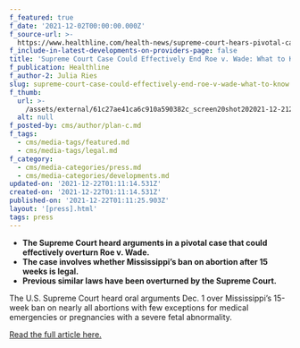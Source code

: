 ```yaml
---
f_featured: true
f_date: '2021-12-02T00:00:00.000Z'
f_source-url: >-
  https://www.healthline.com/health-news/supreme-court-hears-pivotal-case-that-may-overturn-roe-v-wade
f_include-in-latest-developments-on-providers-page: false
title: 'Supreme Court Case Could Effectively End Roe v. Wade: What to Know'
f_publication: Healthline
f_author-2: Julia Ries
slug: supreme-court-case-could-effectively-end-roe-v-wade-what-to-know
f_thumb:
  url: >-
    /assets/external/61c27ae41ca6c910a590382c_screen20shot202021-12-2120at206.09.45%20PM.png
  alt: null
f_posted-by: cms/author/plan-c.md
f_tags:
  - cms/media-tags/featured.md
  - cms/media-tags/legal.md
f_category:
  - cms/media-categories/press.md
  - cms/media-categories/developments.md
updated-on: '2021-12-22T01:11:14.531Z'
created-on: '2021-12-22T01:11:14.531Z'
published-on: '2021-12-22T01:11:25.903Z'
layout: '[press].html'
tags: press
---
```


*   **The Supreme Court heard arguments in a pivotal case that could effectively overturn Roe v. Wade.**
*   **The case involves whether Mississippi’s ban on abortion after 15 weeks is legal.**
*   **Previous similar laws have been overturned by the Supreme Court.**

The U.S. Supreme Court heard oral arguments Dec. 1 over Mississippi’s 15-week ban on nearly all abortions with few exceptions for medical emergencies or pregnancies with a severe fetal abnormality.

[Read the full article here.](https://www.healthline.com/health-news/supreme-court-hears-pivotal-case-that-may-overturn-roe-v-wade)
